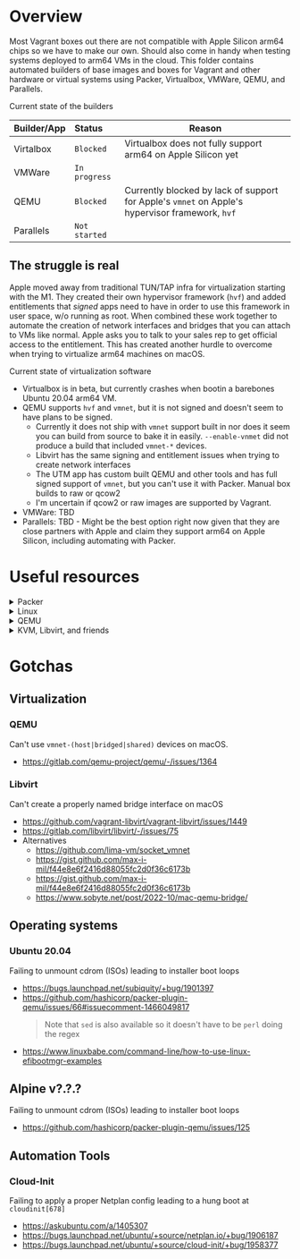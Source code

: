 # Overview

Most Vagrant boxes out there are not compatible with Apple Silicon arm64 chips so we have to make our own. Should also come in handy when testing systems deployed to arm64 VMs in the cloud. This folder contains automated builders of base images and boxes for Vagrant and other hardware or virtual systems using Packer, Virtualbox, VMWare, QEMU, and Parallels.

Current state of the builders

| Builder/App | Status        | Reason                                                                                          |
| :---------- | :------------ | ----------------------------------------------------------------------------------------------- |
| Virtalbox   | `Blocked`     | Virtualbox does not fully support arm64 on Apple Silicon yet                                    |
| VMWare      | `In progress` |
| QEMU        | `Blocked`     | Currently blocked by lack of support for Apple's `vmnet` on Apple's hypervisor framework, `hvf` |
| Parallels   | `Not started` |

## The struggle is real

Apple moved away from traditional TUN/TAP infra for virtualization starting with the M1. They created their own hypervisor framework (`hvf`) and added entitlements that _signed_ apps need to have in order to use this framework in user space, w/o running as root. When combined these work together to automate the creation of network interfaces and bridges that you can attach to VMs like normal. Apple asks you to talk to your sales rep to get official access to the entitlement. This has created another hurdle to overcome when trying to virtualize arm64 machines on macOS.

Current state of virtualization software

- Virtualbox is in beta, but currently crashes when bootin a barebones Ubuntu 20.04 arm64 VM.
- QEMU supports `hvf` and `vmnet`, but it is not signed and doesn't seem to have plans to be signed.
  - Currently it does not ship with `vmnet` support built in nor does it seem you can build from source to bake it in easily. `--enable-vnmet` did not produce a build that included `vmnet-*` devices.
  - Libvirt has the same signing and entitlement issues when trying to create network interfaces
  - The UTM app has custom built QEMU and other tools and has full signed support of `vmnet`, but you can't use it with Packer. Manual box builds to raw or qcow2
  - I'm uncertain if qcow2 or raw images are supported by Vagrant.
- VMWare: TBD
- Parallels: TBD - Might be the best option right now given that they are close partners with Apple and claim they support arm64 on Apple Silicon, including automating with Packer.

# Useful resources

<details>
<summary>Packer</summary>

- [QEMU Builder](https://developer.hashicorp.com/packer/plugins/builders/qemu)

</details>

<details>
<summary>Linux</summary>

- [Kernel Parameters](https://www.kernel.org/doc/html/latest/admin-guide/kernel-parameters.html)
- [Grub Manual](https://www.gnu.org/software/grub/manual/grub/grub.html)
- [Ubuntu Autoinstaller Reference](https://ubuntu.com/server/docs/install/autoinstall-reference)
- [Config-Init Reference](https://cloudinit.readthedocs.io/en/latest/reference/index.html)
- [Config-Init Curtain Reference](https://curtin.readthedocs.io/en/latest/topics/config.html)
- [Netplan Documentation](https://netplan.readthedocs.io/en/stable/)

</details>
<details>
<summary>QEMU</summary>

- [CLI Ref](https://www.qemu.org/docs/master/system/invocation.html)

</details>
<details>
<summary>KVM, Libvirt, and friends</summary>

- [Libvirt Networking Ref](https://wiki.libvirt.org/Networking.html)

</details>

# Gotchas

## Virtualization

### QEMU

Can't use `vmnet-(host|bridged|shared)` devices on macOS.

- https://gitlab.com/qemu-project/qemu/-/issues/1364

### Libvirt

Can't create a properly named bridge interface on macOS

- https://github.com/vagrant-libvirt/vagrant-libvirt/issues/1449
- https://gitlab.com/libvirt/libvirt/-/issues/75
- Alternatives
  - https://github.com/lima-vm/socket_vmnet
  - https://gist.github.com/max-i-mil/f44e8e6f2416d88055fc2d0f36c6173b
  - https://gist.github.com/max-i-mil/f44e8e6f2416d88055fc2d0f36c6173b
  - https://www.sobyte.net/post/2022-10/mac-qemu-bridge/

## Operating systems

### Ubuntu 20.04

Failing to unmount cdrom (ISOs) leading to installer boot loops

- https://bugs.launchpad.net/subiquity/+bug/1901397
- https://github.com/hashicorp/packer-plugin-qemu/issues/66#issuecomment-1466049817
  > Note that `sed` is also available so it doesn't have to be `perl` doing the regex
- https://www.linuxbabe.com/command-line/how-to-use-linux-efibootmgr-examples

## Alpine v?.?.?

Failing to unmount cdrom (ISOs) leading to installer boot loops

- https://github.com/hashicorp/packer-plugin-qemu/issues/125

## Automation Tools

### Cloud-Init

Failing to apply a proper Netplan config leading to a hung boot at `cloudinit[678]`

- https://askubuntu.com/a/1405307
- https://bugs.launchpad.net/ubuntu/+source/netplan.io/+bug/1906187
- https://bugs.launchpad.net/ubuntu/+source/cloud-init/+bug/1958377
